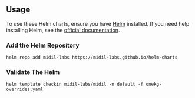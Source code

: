 ## Usage

To use these Helm charts, ensure you have [Helm](https://helm.sh) installed. If you need help installing Helm, see the [official documentation](https://helm.sh/docs/).

### Add the Helm Repository

`helm repo add midil-labs https://midil-labs.github.io/helm-charts`

### Validate The Helm

`helm template checkin midil-labs/midil -n default -f onekg-overrides.yaml`